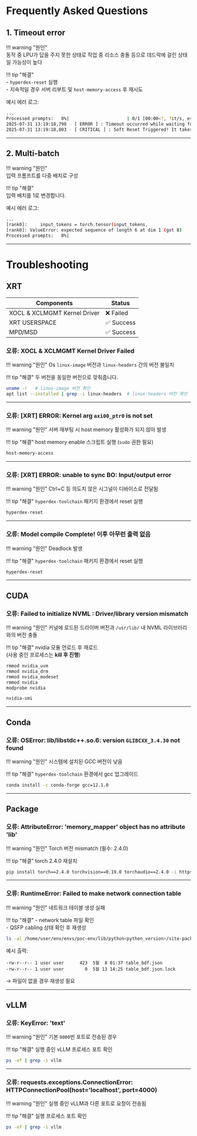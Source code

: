 <!---
Copyright 2024 The HyperAccel Inc. All rights reserved.
-->
# Frequently Asked Questions

## 1. Timeout error

!!! warning "원인"  
    동작 중 LPU가 답을 주지 못한 상태로 작업 중 리소스 충돌 등으로 데드락에 걸린 상태일 가능성이 높다  

!!! tip "해결"  
    - `hyperdex-reset` 실행  
    - 지속적일 경우 서버 리부트 및 `host-memory-access` 후 재시도  

예시 에러 로그:
```bash
...
Processed prompts:   0%|                      | 0/1 [00:00<?, ?it/s, est. speed input: 0.00 toks/s, output: 0.00 toks/s2025-07-31 13:19:18,798 - [ ERROR ] : Timeout occurred while waiting for the LPU to generate tokens.
2025-07-31 13:19:18,798 - [ ERROR ] : Timeout occurred while waiting for the LPU to generate tokens.
2025-07-31 13:19:18,803 - [ CRITICAL ] : Soft Reset Triggered! It takes about 3 seconds in multi LPU config...
```

---

## 2. Multi-batch

!!! warning "원인"  
    입력 프롬프트를 다중 배치로 구성

!!! tip "해결"  
    입력 배치를 1로 변경합니다.

예시 에러 로그:
```bash
...
[rank0]:     input_tokens = torch.tensor(input_tokens,
[rank0]: ValueError: expected sequence of length 6 at dim 1 (got 8)
Processed prompts:   0%|  
```


---

# Troubleshooting

## XRT

| Components                        | Status   |
|-----------------------------------|----------|
| XOCL & XCLMGMT Kernel Driver      | ❌ Failed |
| XRT USERSPACE                     | ✅ Success |
| MPD/MSD                           | ✅ Success |


### 오류: XOCL & XCLMGMT Kernel Driver Failed  

!!! warning "원인"
    Os `linux-image` 버전과 `linux-headers` 간의 버전 불일치  

!!! tip "해결"
    두 버전을 동일한 버전으로 맞춰줍니다.  

```bash
uname -r   # linux-image 버전 확인
apt list --installed | grep -i linux-headers  # linux-headers 버전 확인
```


---

### 오류: [XRT] ERROR: Kernel arg `axi00_ptr0` is not set  

!!! warning "원인"
    서버 재부팅 시 host memory 활성화가 되지 않아 발생  

!!! tip "해결"
    host memory enable 스크립트 실행 (`sudo` 권한 필요)  

```bash
host-memory-access
```


---

### 오류: [XRT] ERROR: unable to sync BO: Input/output error  

!!! warning "원인"
    Ctrl+C 등 의도치 않은 시그널이 디바이스로 전달됨  

!!! tip "해결"
    `hyperdex-toolchain` 패키지 환경에서 reset 실행  

```bash
hyperdex-reset
```


---

### 오류: Model compile Complete! 이후 아무런 출력 없음  

!!! warning "원인"
    Deadlock 발생  

!!! tip "해결"
    `hyperdex-toolchain` 패키지 환경에서 reset 실행  

```bash
hyperdex-reset
```


---

## CUDA

### 오류: Failed to initialize NVML : Driver/library version mismatch  

!!! warning "원인"
    커널에 로드된 드라이버 버전과 `/usr/lib/` 내 NVML 라이브러리와의 버전 충돌  

!!! tip "해결"
    nvidia 모듈 언로드 후 재로드  
    (사용 중인 프로세스는 **kill 후 진행**)  

```bash
rmmod nvidia_uvm
rmmod nvidia_drm
rmmod nvidia_modeset
rmmod nvidia
modprobe nvidia

nvidia-smi
```


---

## Conda

### 오류: OSError: lib/libstdc++.so.6: version `GLIBCXX_3.4.30` not found  

!!! warning "원인"
    시스템에 설치된 GCC 버전이 낮음  

!!! tip "해결"
    `hyperdex-toolchain` 환경에서 gcc 업그레이드  

```bash
conda install -c conda-forge gcc=12.1.0
```


---

## Package

### 오류: AttributeError: 'memory_mapper' object has no attribute 'lib'  

!!! warning "원인"
    Torch 버전 mismatch (필수: 2.4.0)  

!!! tip "해결"
    torch 2.4.0 재설치  

```bash
pip install torch==2.4.0 torchvision==0.19.0 torchaudio==2.4.0 -i https://download.pytorch.org/whl/cpu
```


---

### 오류: RuntimeError: Failed to make network connection table  

!!! warning "원인"
    네트워크 테이블 생성 실패  

!!! tip "해결"
    - network table 파일 확인  
    - QSFP cabling 상태 확인 후 재생성  

```bash
ls -al /home/user/env/envs/poc-env/lib/python<python_version>/site-packages/hyperdex/xclbin
```

예시 출력:  
```
-rw-r--r-- 1 user user      423  5월  8 01:37 table_bdf.json
-rw-r--r-- 1 user user        0  5월 13 14:25 table_bdf.json.lock
```

→ 파일이 없을 경우 재생성 필요  


---

## vLLM

### 오류: KeyError: 'text'  

!!! warning "원인"
    기본 `8000`번 포트로 전송된 경우  

!!! tip "해결"
    실행 중인 vLLM 프로세스 포트 확인  

```bash
ps -ef | grep -i vllm
```


---

### 오류: requests.exceptions.ConnectionError: HTTPConnectionPool(host='localhost', port=4000)  

!!! warning "원인"
    실행 중인 vLLM과 다른 포트로 요청이 전송됨  

!!! tip "해결"
    실행 프로세스 포트 확인  

```bash
ps -ef | grep -i vllm
```
